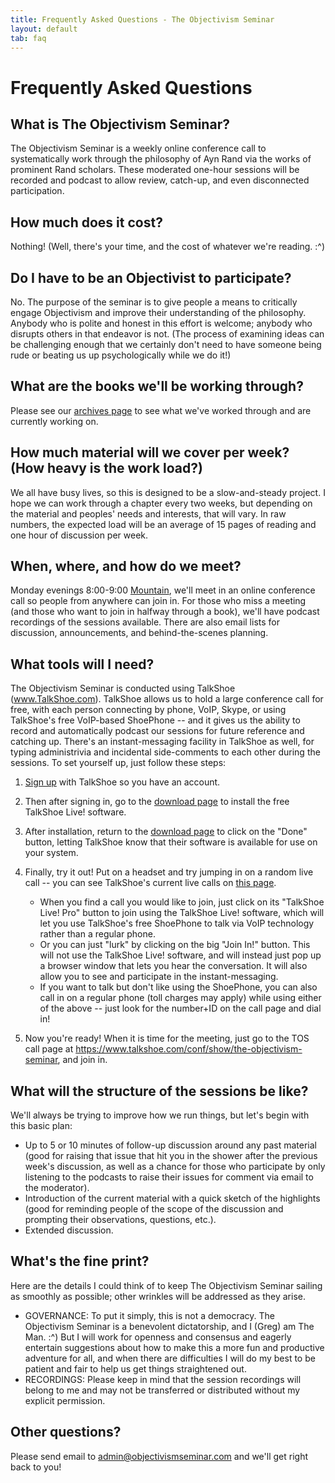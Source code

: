 ```yaml
---
title: Frequently Asked Questions - The Objectivism Seminar
layout: default
tab: faq
---
```


Frequently Asked Questions
==========================

What is The Objectivism Seminar?
-----------------------------------
The Objectivism Seminar is a weekly online conference call to systematically
work through the philosophy of Ayn Rand via the works of prominent Rand scholars.
These moderated one-hour sessions will be recorded and podcast to allow review,
catch-up, and even disconnected participation.

How much does it cost?
-------------------------
Nothing! (Well, there's your time, and the cost of whatever we're reading. :^)

Do I have to be an Objectivist to participate?
-------------------------------------------------
No. The purpose of the seminar is to give people a means to critically engage
Objectivism and improve their understanding of the philosophy. Anybody who is
polite and honest in this effort is welcome; anybody who disrupts others in that
endeavor is not. (The process of examining ideas can be challenging enough that
we certainly don't need to have someone being rude or beating us up
psychologically while we do it!)

What are the books we'll be working through?
-----------------------------------------------
Please see our <a title="archives page" href="/archives">archives page</a> to
see what we've worked through and are currently working on.

How much material will we cover per week? (How heavy is the work load?)
--------------------------------------------------------------------------
We all have busy lives, so this is designed to be a slow-and-steady project.
I hope we can work through a chapter every two weeks, but depending on the
material and peoples' needs and interests, that will vary. In raw numbers, the
expected load will be an average of 15 pages of reading and one hour of
discussion per week.

When, where, and how do we meet?
-----------------------------------
Monday evenings 8:00-9:00 <a title="Mountain time zone"
href="http://wwp.greenwichmeantime.com/time-zone/usa/mountain-time/"
target="_blank">Mountain</a>, we'll meet in an online conference call so people
from anywhere can join in. For those who miss a meeting (and those who want to
join in halfway through a book), we'll have podcast recordings of the sessions
available. There are also email lists for discussion, announcements, and
behind-the-scenes planning.

What tools will I need?
--------------------------
The Objectivism Seminar is conducted using TalkShoe (<a
href="http://www.talkshoe.com/" target="_blank">www.TalkShoe.com</a>). TalkShoe
allows us to hold a large conference call for free, with each person connecting
by phone, VoIP, Skype, or using TalkShoe's free VoIP-based ShoePhone -- and it
gives us the ability to record and automatically podcast our sessions for future
reference and catching up. There's an instant-messaging facility in TalkShoe as
well, for typing administrivia and incidental side-comments to each other during
the sessions. To set yourself up, just follow these steps:

1. <a href="http://www.talkshoe.com/talkshoe/web/userCreate1.jsp?pushNav=1&amp;cmd=signup" target="_blank">Sign up</a>&nbsp;with TalkShoe so you have an account.
1. Then after signing in, go to the&nbsp;<a href="http://www.talkshoe.com/talkshoe/web/Downloads.jsp?pushNav=1&amp;cmd=download" target="_blank">download page</a> to install the free TalkShoe Live! software.
1. After installation, return to the&nbsp;<a href="http://www.talkshoe.com/talkshoe/web/Downloads.jsp?pushNav=1&amp;cmd=download" target="_blank">download page</a> to click on the "Done" button, letting TalkShoe know that their software is available for use on your system.
1. Finally, try it out! Put on a headset and try jumping in on a random live call -- you can see TalkShoe's current live calls on <a href="http://www.talkshoe.com/talkshoe/web/talkNow.jsp?pushNav=1&amp;cmd=live" target="_blank">this page</a>.

    * When you find a call you would like to join, just click on its "TalkShoe Live! Pro" button to join using the TalkShoe Live! software, which will let you use TalkShoe's free ShoePhone to talk via VoIP technology rather than a regular phone.
    * Or you can just "lurk" by clicking on the big "Join In!" button. This will not use the TalkShoe Live! software, and will instead just pop up a browser window that lets you hear the conversation. It will also allow you to see and participate in the instant-messaging.
    * If you want to talk but don't like using the ShoePhone, you can also call in on a regular phone (toll charges may apply) while using either of the above -- just look for the number+ID on the call page and dial in!

1. Now you're ready! When it is time for the meeting, just go to the TOS call
page at <a href="https://www.talkshoe.com/conf/show/the-objectivism-seminar"
target="_blank">https://www.talkshoe.com/conf/show/the-objectivism-seminar</a>, and join in.

What will the structure of the sessions be like?
---------------------------------------------------
We'll always be trying to improve how we run things, but let's begin with
this basic plan:

* Up to 5 or 10 minutes of follow-up discussion around any past material (good for raising that issue that hit you in the shower after the previous week's discussion, as well as a chance for those who participate by only listening to the podcasts to raise their issues for comment via email to the moderator).
* Introduction of the current material with a quick sketch of the highlights (good for reminding people of the scope of the discussion and prompting their observations, questions, etc.).
* Extended discussion.

What's the fine print?
-------------------------
Here are the details I could think of to keep The Objectivism Seminar sailing
as smoothly as possible; other wrinkles will be addressed as they arise.

* GOVERNANCE: To put it simply, this is not a democracy. The Objectivism Seminar is a benevolent dictatorship, and I (Greg) am The Man. :^) But I will work for openness and consensus and eagerly entertain suggestions about how to make this a more fun and productive adventure for all, and when there are difficulties I will do my best to be patient and fair to help us get things straightened out. 
* RECORDINGS: Please keep in mind that the session recordings will belong to me and may not be transferred or distributed without my explicit permission.

Other questions?
-------------------
Please send email to <a title="Send email to the Objectivism Seminar admin!"
href="mailto:admin@objectivismseminar.com"
target="_blank">admin@objectivismseminar.com</a> and we'll get right back to
you!
